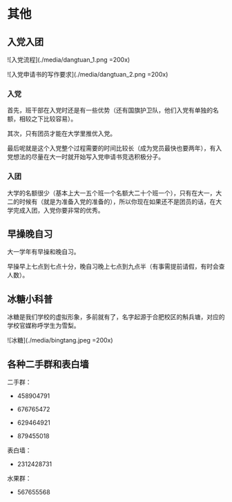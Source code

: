 # 其他

## 入党入团

![入党流程](./media/dangtuan_1.png =200x)

![入党申请书的写作要求](./media/dangtuan_2.png =200x)

### 入党

首先，班干部在入党时还是有一些优势（还有国旗护卫队，他们入党有单独的名额，相较之下比较容易）。

其次，只有团员才能在大学里推优入党。

最后呢就是这个入党整个过程需要的时间比较长（成为党员最快也要两年），有入党想法的尽量在大一时就开始写入党申请书竞选积极分子。

### 入团

大学的名额很少（基本上大一五个班一个名额大二十个班一个），只有在大一，大二的时候有（就是为准备入党的准备的），所以你现在如果还不是团员的话，在大学完成入团，入党你要非常的优秀。

## 早操晚自习

大一学年有早操和晚自习。

早操早上七点到七点十分，晚自习晚上七点到九点半（有事需提前请假，有时会查人数）。

## 冰糖小科普

冰糖是我们学校的虚拟形象，多前就有了，名字起源于合肥校区的斛兵塘，对应的学校官媒称呼学生为雪梨。

![冰糖](./media/bingtang.jpeg =200x)

## 各种二手群和表白墙

二手群：

- 458904791

- 676765472

- 629464921

- 879455018

表白墙：

- 2312428731

水果群：

- 567655568

